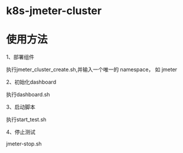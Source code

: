 # k8s-jmeter-cluster

# 使用方法

1、部署组件

执行jmeter_cluster_create.sh,并输入一个唯一的 namespace， 如 jmeter

2、初始化dashboard

执行dashboard.sh

3、启动脚本

执行start_test.sh

4、停止测试

jmeter-stop.sh
